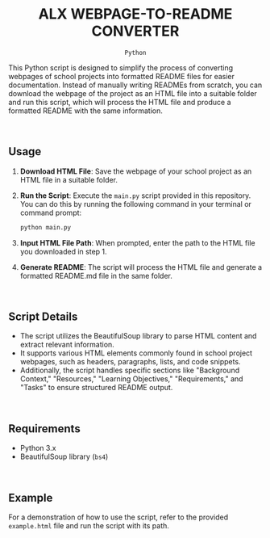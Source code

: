 <h1 align="center"><b>ALX WEBPAGE-TO-README CONVERTER</b></h1>
<div align="center"><code>Python</code></div>


This Python script is designed to simplify the process of converting webpages of school projects into formatted README files for easier documentation. Instead of manually writing READMEs from scratch, you can download the webpage of the project as an HTML file into a suitable folder and run this script, which will process the HTML file and produce a formatted README with the same information.

<br>

## Usage

1. **Download HTML File**: Save the webpage of your school project as an HTML file in a suitable folder.

2. **Run the Script**: Execute the `main.py` script provided in this repository. You can do this by running the following command in your terminal or command prompt:

   ```bash
   python main.py
   ```

3. **Input HTML File Path**: When prompted, enter the path to the HTML file you downloaded in step 1.

4. **Generate README**: The script will process the HTML file and generate a formatted README.md file in the same folder.

<br>

## Script Details

- The script utilizes the BeautifulSoup library to parse HTML content and extract relevant information.
- It supports various HTML elements commonly found in school project webpages, such as headers, paragraphs, lists, and code snippets.
- Additionally, the script handles specific sections like "Background Context," "Resources," "Learning Objectives," "Requirements," and "Tasks" to ensure structured README output.

<br>

## Requirements

- Python 3.x
- BeautifulSoup library (`bs4`)

<br>

## Example

For a demonstration of how to use the script, refer to the provided `example.html` file and run the script with its path.

